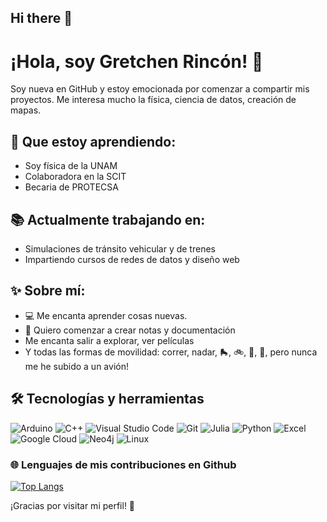 ## Hi there 👋
# ¡Hola, soy Gretchen Rincón! 👋

Soy nueva en GitHub y estoy emocionada por comenzar a compartir mis proyectos. 
Me interesa mucho la física, ciencia de datos, creación de mapas.

## 🚀 Que estoy aprendiendo:
- Soy física de la UNAM
- Colaboradora en la SCIT
- Becaria de PROTECSA


## 📚 Actualmente trabajando en:
- Simulaciones de tránsito vehicular y de trenes
- Impartiendo cursos de redes de datos y diseño web

## ✨ Sobre mí:
- 💻 Me encanta aprender cosas nuevas.
- 📖 Quiero comenzar a crear notas y documentación  
- Me encanta salir a explorar, ver películas
- Y todas las formas de movilidad: correr, nadar, 🛼, 🚲, 🛵, 🚊, pero nunca me he subido a un avión!


## 🛠️ Tecnologías y herramientas

![Arduino](https://img.shields.io/badge/Arduino-00979D?style=for-the-badge&logo=Arduino&logoColor=white)
![C++](https://img.shields.io/badge/C++-00599C?style=for-the-badge&logo=cplusplus&logoColor=white)
![Visual Studio Code](https://img.shields.io/badge/VSCode-007ACC?style=for-the-badge&logo=visual-studio-code&logoColor=white)
![Git](https://img.shields.io/badge/Git-F05032?style=for-the-badge&logo=git&logoColor=white)
![Julia](https://img.shields.io/badge/Julia-9558B2?style=for-the-badge&logo=julia&logoColor=white)
![Python](https://img.shields.io/badge/Python-3776AB?style=for-the-badge&logo=python&logoColor=white)
![Excel](https://img.shields.io/badge/Excel-217346?style=for-the-badge&logo=microsoft-excel&logoColor=white)
![Google Cloud](https://img.shields.io/badge/Google_Cloud-4285F4?style=for-the-badge&logo=google-cloud&logoColor=white)
![Neo4j](https://img.shields.io/badge/Neo4j-008CC1?style=for-the-badge&logo=neo4j&logoColor=white)
![Linux](https://img.shields.io/badge/Linux-FCC624?style=for-the-badge&logo=linux&logoColor=black)


### 🌐 Lenguajes de mis contribuciones en Github

[![Top Langs](https://github-readme-stats.vercel.app/api/top-langs/?username=GretRincon&layout=compact)](https://github.com/anuraghazra/github-readme-stats)


¡Gracias por visitar mi perfil! 🌟

<!--
**GretRincon/GretRincon** is a ✨ _special_ ✨ repository because its `README.md` (this file) appears on your GitHub profile.

Here are some ideas to get you started:

- 🔭 I’m currently working on ...
- 🌱 I’m currently learning ...
- 👯 I’m looking to collaborate on ...
- 🤔 I’m looking for help with ...
- 💬 Ask me about ...
- 📫 How to reach me: ...
- 😄 Pronouns: ...
- ⚡ Fun fact: ...
-->

